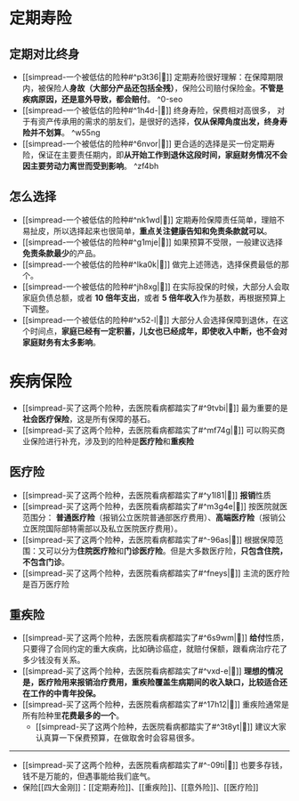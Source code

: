 # 定期寿险
## 定期对比终身
- [[simpread-一个被低估的险种#^p3t36|📌]] 定期寿险很好理解：在保障期限内，被保险人**身故（大部分产品还包括全残）**，保险公司赔付保险金。**不管是疾病原因，还是意外导致，都会赔付**。 ^0-seo
- [[simpread-一个被低估的险种#^1h4d-|📌]] 终身寿险，保费相对高很多， 对于有资产传承用的需求的朋友们，是很好的选择，**仅从保障角度出发，终身寿险并不划算**。 ^w55ng
- [[simpread-一个被低估的险种#^6nvor|📌]] 更合适的选择是买一份定期寿险，保证在主要责任期内，即**从开始工作到退休这段时间，家庭财务情况不会因主要劳动力离世而受到影响**。 ^zf4bh
## 怎么选择
- [[simpread-一个被低估的险种#^nk1wd|📌]] 定期寿险保障责任简单，理赔不易扯皮，所以选择起来也很简单，**重点关注健康告知和免责条款就可以**。
- [[simpread-一个被低估的险种#^g1mje|📌]] 如果预算不受限，一般建议选择**免责条款最少**的产品。
- [[simpread-一个被低估的险种#^lka0k|📌]] 做完上述筛选，选择保费最低的那个。
- [[simpread-一个被低估的险种#^jh8xg|📌]] 在实际投保的时候，大部分人会取家庭负债总额，或者 **10 倍年支出**，或者 **5 倍年收入**作为基数，再根据预算上下调整。
- [[simpread-一个被低估的险种#^x52-l|📌]] 大部分人会选择保障到退休，在这个时间点，**家庭已经有一定积蓄，儿女也已经成年，即使收入中断，也不会对家庭财务有太多影响**。
# 疾病保险
- [[simpread-买了这两个险种，去医院看病都踏实了#^9tvbi|📌]] 最为重要的是**社会医疗保险**，这是所有保障的基石。
- [[simpread-买了这两个险种，去医院看病都踏实了#^mf74g|📌]] 可以购买商业保险进行补充，涉及到的险种是**医疗险**和**重疾险**
## 医疗险
- [[simpread-买了这两个险种，去医院看病都踏实了#^y1l81|📌]] **报销**性质
- [[simpread-买了这两个险种，去医院看病都踏实了#^m3g4e|📌]] 按医院就医范围分： **普通医疗险**（报销公立医院普通部医疗费用）、**高端医疗险**（报销公立医院国际部特需部以及私立医院医疗费用）。
- [[simpread-买了这两个险种，去医院看病都踏实了#^-96as|📌]] 根据保障范围：又可以分为**住院医疗险**和**门诊医疗险**。但是大多数医疗险，**只包含住院，不包含门诊**。
- [[simpread-买了这两个险种，去医院看病都踏实了#^fneys|📌]] 主流的医疗险是百万医疗险
## 重疾险
- [[simpread-买了这两个险种，去医院看病都踏实了#^6s9wm|📌]] **给付**性质，只要得了合同约定的重大疾病，比如确诊癌症，就赔付保额，跟看病治疗花了多少钱没有关系。
- [[simpread-买了这两个险种，去医院看病都踏实了#^vxd-e|📌]] **理想的情况是，医疗险用来报销治疗费用，重疾险覆盖生病期间的收入缺口，比较适合还在工作的中青年投保。**
- [[simpread-买了这两个险种，去医院看病都踏实了#^17h12|📌]] 重疾险通常是所有险种里**花费最多的一个**。
	- [[simpread-买了这两个险种，去医院看病都踏实了#^3t8yt|📌]] 建议大家认真算一下保费预算，在做取舍时会容易很多。

---
- [[simpread-买了这两个险种，去医院看病都踏实了#^-09ti|📌]] 也要多存钱，钱不是万能的，但遇事能给我们底气。
- 保险[[四大金刚]]：[[定期寿险]]、[[重疾险]]、[[意外险]]、[[医疗险]]

